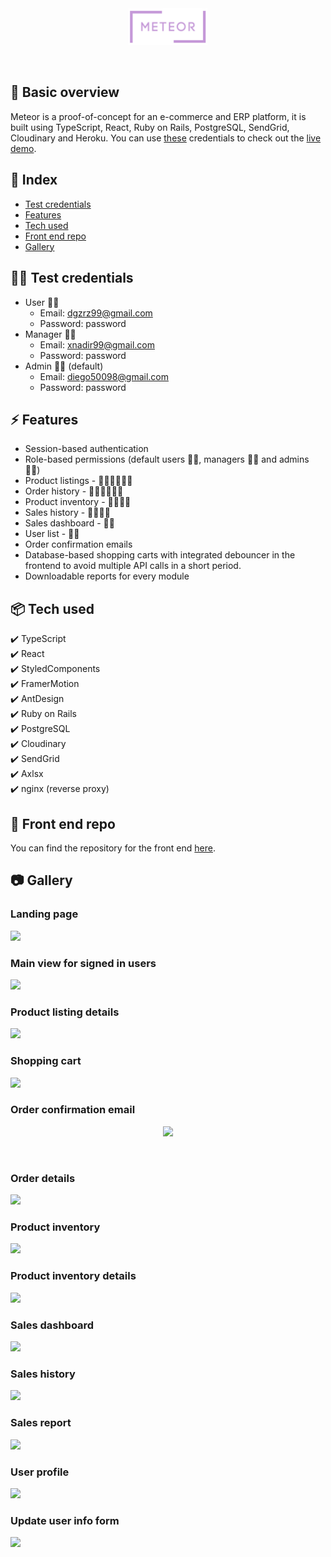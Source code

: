 <br>
<br>
<p align="center"><img width=25% src="https://github.com/rmzNadir/meteor-front/blob/main/src/assets/images/meteor.png"></p>
<br>

## :memo: Basic overview
Meteor is a proof-of-concept for an e-commerce and ERP platform, it is built using TypeScript, React, Ruby on Rails, PostgreSQL, SendGrid, Cloudinary and Heroku. You can use [these](#mage_man-test-credentials) credentials to check out the [live demo](https://meteor-erp-app.herokuapp.com/).

## :ledger: Index

- [Test credentials](#mage_man-test-credentials)
- [Features](#zap-features)
- [Tech used](#package-tech-used)
- [Front end repo](#link-front-end-repo)
- [Gallery](#camera-gallery)

## :mage_man: Test credentials

- User 🙍‍♂️
  - Email: dgzrz99@gmail.com
  - Password: password
- Manager 👨‍💼
  - Email: xnadir99@gmail.com
  - Password: password
- Admin 🧙‍♂️ (default)
  - Email: diego50098@gmail.com
  - Password: password

## :zap: Features

- Session-based authentication
- Role-based permissions (default users 🙍‍♂️, managers 👨‍💼  and admins 🧙‍♂️)
- Product listings - 🙍‍♂️👨‍💼🧙‍♂️
- Order history - 🙍‍♂️👨‍💼🧙‍♂️
- Product inventory - 👨‍💼🧙‍♂️
- Sales history - 👨‍💼🧙‍♂️
- Sales dashboard - 🧙‍♂️
- User list - 🧙‍♂️
- Order confirmation emails
- Database-based shopping carts with integrated debouncer in the frontend to avoid multiple API calls in a short period.
- Downloadable reports for every module


##  :package: Tech used
✔️ TypeScript <br>
✔️ React <br>
✔️ StyledComponents <br>
✔️ FramerMotion <br>
✔️ AntDesign <br>
✔️ Ruby on Rails <br>
✔️ PostgreSQL <br>
✔️ Cloudinary <br>
✔️ SendGrid <br>
✔️ Axlsx <br>
✔️ nginx (reverse proxy) <br>

## :link: Front end repo

You can find the repository for the front end [here](https://github.com/rmzNadir/meteor-front).

##  :camera: Gallery

### Landing page
<img src="https://lh3.googleusercontent.com/fife/AAWUweVuW2ypYSyOylZQFya-PGA4KuQDhcWfmP6QKj8S8w2YOCzitZL4CSMmhLrFNh320ZN5E6G-UuwJT0m0dcAgf0HSiR2PWS3UcPrn__w9aARK6nanYrk0LbS5MZ6mG6M-d89hE6yAGLBQ_RIFaje5sfr8QqPR32V0XYhwRGQUNkPsodbglACnuQJpKP-mOIB6WKpE3zk86FU405DKr4wftXS_rZXT59Xe1ju5RV0JgRZ5DvqRMmd7eEtNphvSE4sVgYXchDJ_QX73_z8ovZIriuHVyajVVw8A8wvV6vZ9eo7a4mjT14vp7hPIN4ZgzmsU-WbYitZWkHHEmzOcXj8NPkKml90R4Vg0MMngBImHGK9eBcwwf4q1YI1MP_4lXRmBBK86kJRLAgYZHzva_FLxQ_i5J-Yw3lCwFM5kgbwJKY0kB7kcsJMjLdc5dyQAuNxxrKBHmGBFH9pfdbvqeFJ6s_YfgGG2RAS8m0K_UToGe9HPfXiHkSqpDeZVQ8aRs8pHlbe0-DYuorX678avTNI2xNeaX35JZjPbKhXC0CV95cRL1zUkmyHwdV1GwObVGDab7Ei7xOI9hV1U6ePfBv_rnmmWEB3apTsUHgoLptD6gij3nqPdj-MRN-uTIYuXY-j2cWEIgjZ4hdc_k4oERbjzehMIzQYgsh-OkNTKkzt7rWv3eYQ3v8uMLWNzX0FGe7QKf-vvb6Yl2bOeQWswe8o3ShSijim5fPolJMM=w1776-h1297-ft">
<br>

### Main view for signed in users
<img src="https://lh3.googleusercontent.com/fife/AAWUweVsnqC1yBYX3PxCm0XLitPmCsfyNfV0bAplQswLGX_4aKKfyMrHhDF0rMGb8t2pk3odFkYA22JZBDoxzj6qcJRO-7_P1XuKi6itMLSwr1XaZUuSj_FEmvlguIZaERNl7YhpskVNdTfs8fzASaazjzyEM8iP3pVbOOFJrT7QezI2mmhrMU0DgxZKVQdhWLGzh0SOR8K3D8WWYZkpehzKCOsIXqy4o5lXLmAaDOpVI2-DK9-fYaBTCasdYp5U5-bhdXHCJ6rGGS4aPOfbpR0eaDqH6oAoT8LfZe-_Ue_jQiSCoiNSXV_GUYEkuTJt5oHKmQcDbhMsGQL8rAyl10RLTZ6WbzuB3RDeM-R--2d0IsJb6QLloc5ibq7vp4QwYvYv-T1Jg0100q9yfuWvA-JYU4DPsLu41Uc33n5mq28ni17VpP5CBTno5IpmeJSAY3WivvoEd4363yKrEof6E9SXCIlsWXbnOY7eAYyUmosBIriMvuu4J_OzBOPFcYyiLGpUp_II21fxsiOxTqaoDDaZrifau087i6ioqs837JQqRBMbczE9vX2oBk_KzkS6JkFRPxeynwSRKAwKKSIzXKCxXjPixsjUAc43wPcATsRHLyOuUPTodiTGdnRTTE6Z1EO3vZ3SWG5SGdTc1jTg96k-zpp_7P0Yn5ry0SMLwTFC4PaZNVQxI9TgVQeruPjdEnFcIuRIZSHNgSvMm5sie9o_JUW_ISMGw189CfE=w1776-h1297-ft">
<br>

### Product listing details
<img src="https://lh3.googleusercontent.com/fife/AAWUweWSFEcjMJg6SdxkCNm3tyZlhJRuLEEQJAKVQRTjtoY-m1-J6afsXpSpm9beKqjk0xurz5ds3zGC4I2gMXTAWdvcdvFEdJxGHPr2_kIJwg7xS3_n3PblfKSSyVk92US7-ok_isTZ7FdUE9grlAuAUA4_cJv-6b8gB7RgqAkc17W947JfYiqrTAR6GsAJV0EAJNGdBpUQs7gE9MLnFPszAFExB-d2UGMhaASFYDa7JdE7GO22Yq-04gL6FOBAQhx8NG5y7nLO2sAFqwzpn3HACRz-6xooI1OCZMYeI1DR7CX-jLuLRu5FV7KRPkalnyoJql74S_rTAGGPKkmI4yEBzusjjMa9SjS08j4jpSbL3F-MxSV-8VQrU4BQSthx1tYg6KBeONVIznkWeAHLlEdIJ0v1vuVytMnptW04O7Jo5uJAz5GXRAU7jQPRzYrnG4tFSEfYh71Xc7P-wUjdWUf6L58vjaNGU-9gcCNjZvc2VCR3r6FnncdFTVRCUL_5iI0_wEsoLLv1qGCFc1ZbqDrwx8KEWbEppgW5y1P2-3H-dcW2pGCrC-PR60YOwCrOjaWeHLC758uYdnXEN3sLDJJURtEKoR6BKaWpR9e5oabepXf6YBU5Bd9YYS23F4Ye3-KYajI_kIVxEfx46f3uLwLzwlmPU7FKREUAVi6ZNIJVlCMKxZs-P2nZPuyglG89Cfs_jd6XNOswJOpFgmGsO4LWB_ROrOrerjcJRh0=w1776-h1297-ft">
<br>

### Shopping cart
<img src="https://lh3.googleusercontent.com/fife/AAWUweUjAr-H_2DnJec2_Ho7C6QF30knocsSqVmAOQDV6T1hc5wyYgOMT9yUxbnwY3XPmWWS_jG1oQrSoL3C0gTqtvozMRAqffpmZwncuyF3olREzudR4Do_3dNLEmRXu4rSLLMFCclr193MVEMAF3MvKV967h4_MYchMpcGMV8YnRVh9gHtDqYTwCiiT5S_XeoaOfdQGZ6bTMn3wus_sRunNxe0LdmxLkcpkRda4wjeOHXQI-Q7WR5gmbV769yVO_QseKd85AYAy5iIDmgjDMGMxuxBEV91s-nJXzeUBtM8RmznL1FtCSPr_B8qA6wZudNg_VaDy7dskebb5UbPP0acWCc8rrpP-8DlFcQMGN5nCRjLEa8d5YRCktC0FYNq9dtCiTlcmJ0i7UdN195-AcSdSmw9WXuFQxiPrmRFEC-shsZJUB9a0vXcZPmGKMgMGxr8vPfcJ11DkEzau9gf7p633rmClX3-T32lTBc05IdGMIff8uhcZFD5o-AB_Wyqu8gnfGsp3q3ESJVmfpFaqSTAwH0t2fGHZl5w9PkawbvAynadDqJcnfcU-0zo6oIVB2u7eLcLkvSJikK73r2Vmq764aMjZWoEkrhvlBgb8QbVae1dEORSCRFSLt14kjf_wuV_tFuHNgbvXaTWR7MWkOSM6XQv3_ebBj0oLhNhfMy7PSgLqC5jfkgeSV0wshEH9jKlIEVMq5yvQjBTz4WLOTz5r-J7C1bafY2RQpY=w1776-h1297-ft">
<br>

### Order confirmation email
<p align="center">
<img src="https://lh3.googleusercontent.com/fife/AAWUweVdHBaI3RnCqeaEybMXJyw5W_5RmW55PyvsjUOchcLkzSAofJ_U0OQjDjMuhj_7szuJE1AxedGUJZI90xq0EzFfZvuqSpJxrmGnNjLeiKdl0Z7o1ObX2eXqhkBbNi3xT_LxUn0ureryTAgeBPcAXLz3R94oYBmyBG9L03DfeAIyOtgkJ-uFMQ1oUc5GdfaT9Uyel5jlpSQJHuOWsgTfgDPtFrckbmoGumrCPaXJlvGlmAbbBc__7OoqJ5nyTPMfGtAKl7BlwfYloCs0LiH9KhWmOyzVQSvynw6nJfw7PPlQhX3R8xZ4CeUgHJl4hutxCbT-lQXh1UqPnrCzMu78TDLUfk3deZOkDHiaDvHbkDbK5mB9lqZu9U_q-1QThgknyepqBVwz0KCXWGr2Mxw-iR4cYdGVNIFQPBlhzgVwSghGCK1d9zCaZrDa6Mls56yNwV0j1y9A1Levyyp4-6vG3a4CDWJ4vWNd6cPnlSmiHrgAN0Ex-HcOElrwMazbEuRPGQ7zBCVCP1MTxY_MvGK3a6MsaV_T4TAcJgIWjQlbP6SBfWVO19tx0-fUrcxps9BJFyAMJBCefW0qYyvybTWXW4UhYz8Q-rKY0RZwDW_jfINVFG70flsvF_2VkYuymtHnUSyCfSbwSvEMZYshJdm2h7v922161tHBaQHZiu99HP1EZHda7D4EbA5EPG-MfEeNEeRxZSDFD8jQpz-w66YatYf6HlHenIaMcps=w1776-h1297-ft">
</p>
<br>

### Order details
<img src="https://lh3.googleusercontent.com/fife/AAWUweUupERv8Y8Y7NGImoJcs5AU2pmjVtVo87gRLbH9wt-GTT7BX06KZp23fqc04l-NO3SvGaIZyorQFyQtmDQfou0SXuPHDj4eIAytVicOHQV5uk_ek5C3yDn7DyJhKbpTswtHJhOH8C2f4pg_sO_fm7onYSVcyjRBnznbrp8zitXPpbhFeBZjPbfPHc21DiPbp7ImAs3qFgNjUsvFmJjZBPRXD2nFi0NQOWCzVzk3E9GV0OnfaxOHQ0rkIRyrSgiHAzUIqL5lN9aKliMw4qMEZhcNOJM7nVnoHlVrwcqjPbLkfcg1Cc9bkZfcEh1Gtg8_64CVua-oQ7jebG6HUZo9Nd7ErJAGDO68V-xqUvUIlV7Lar15Dwa1m5m0EzWrCeetmjITbOIhEmN9qmsfVPl2UNCyPKQPPti0dTy35beQ8hzxs-TvkjZ3_8XyKEtkU4y7wSSoi37fi_oamKhP4wPphTIhg0TVnuDSVibdGHqDjgTpLneC6WjAl7SU_LF425iHRtEA9gjXYJIWkbmRuQrVB962x5BhjvUjinVZ7L5JxmSrkHpOpxD1gE18LxzV9J1jacrjBonENwEXIf3j3EzI4eLIL69Djys2D8dshaHo7lYOLzpkomWxLGMBJQ9bQyre48-XQgaOx5pU8arEVoxr_2IE1KJI7XPHgFYOdYsPgp5GPz7J5Ys7jpENUpCoARnxRZkE38SMFO0VnPWEiRRE1_oSSqiVESmRoHA=w1776-h1297-ft">
<br>

### Product inventory
<img src="https://lh3.googleusercontent.com/fife/AAWUweWn8sp64mq7f-G9-AYhTgp7ZPTkxd52IhBzc1n5DAsPb-5l8JWwQgYSmXyf5PtHxJOtyW6d_asZSdE39CerQCV9P8LwPAKxPA_zsBUTdecVtI_ahTANodLdd1fnLV5IHjeLLziq0cc0sqgbRIoxo0qb2qAgEAnqKSQAueZggkhGUUyfF_TEwsRIOYeGfq-13o5eKzJBN_h3Im9IRknScEYMh_555rulZvyY-RT26hB5YBdDt3iXZs9cDcOetPYrb4abcT4vyPSnu2uhu5hdniL4FKdOEWJxq1LeT2SZ-g7IZzvBgin_kcHWejHAffaseqfx__4IRENXu7lfwtcGuno3aC82BhJvICyej46rCAu0LmK7Hryv0DW7KpUr_kJ4d4V6avY_4LCj7cko3ED2oaHVZYqF2Z0UVvYQ-JSyy-pgo2pMyIzVsoyVp1wXAMS-mSAVWMqEHhXDF-wmZx8j11Mn2ER8JNRUlVu1V1hcUvfPKnDKL7vVXN5n3cqIjvNlxN5Zbm8Ti7r_-4xcULNiufqN7ZIMeUPuSWmqyiNcHdzwkt42d9kCQjbFwRydQT4Jk3uE6Fq7aFng4ALy5qsJpkSyzOYWMCWH5ry9yS4ZuYoJ4i62Ll3DOwwinVQeMeDqxHuLrIeWx0Onl7h2N0iTcWUzEr4k90AwHAJjU52Z31FHOZFPAkSi_vNfCJgNH4quA56Qo59WZ-sfQMtBYS34OGXFJjRiMLdFaAg=w1776-h1297-ft">
<br>

### Product inventory details
<img src="https://lh3.googleusercontent.com/fife/AAWUweWykfjlvFADWqdYpJj1oClHpw_AwLqfkml3_OymSDxvfQZqrTQunxB4Lk_t-0dqZIm-OfesJVo6WQ_Vkdh9QlEN-9Ds_xrJABlQThMFoaJOLoDKWqq9MRyP-xoFg0x6DmamV1apGs9hx3bYpnEOo8_HzMjtzOM05ZP-Cq7AtHtOnxTly8IOHtqlNSArfyeLBadlBCncvlDW0JXT9MsZm-sX5sVjufMCzTDyoiroB2RUU9RDHitOO6uRwFUC5xuGxUn_J6sKPUsYbAvj6Q-vvvORPMAkBedsIB4CXcf5tfzKE-J9o2QkQIHvDZY5M9xad-2QlQ4YPiOKo-zYgGx_BVYR0EGe9rIRndBaRcFIYHwITFPK7bzoixDDLocQkK5wXUZd_Ri5dS5gaOecVspnauxHPJUdnl_uSm88f01BY5y61dPC0kf6G5Hh7cX0vrIUPoYhCOR2QfSoHdx23ckimhMqE3SlYRSXZWkl2n1Ry9oqLGS6Vx3OhXVTzmDLXGIm_pEixuMf2QN_SQhpvIrITgrVkQMrzFPpIw_cLgHdsIV_iepSrwwT_Mfye44DGqfnMGS09eK1rvfuN5tQ_WwtBJwRo6tVEa5bMG13f7crO2X_3sgY-9UMMKqKbwq6sM73_5i7s2qrSo-gXJH-Uu-EkPwN9MESDsNcoRy67FO6gKs-hZdrJiuCgaUn5nRGox_aFrOkf2ZrjZAjIfAuMnuStV5wfZwp2ygsGu8=w1776-h1297-ft">
<br>

### Sales dashboard
<img src="https://lh3.googleusercontent.com/fife/AAWUweXGHGNXB6nE_lYomTXgazvD-00d_FJijD0mMD1IYasV7aMBOTWJaWBE6U94IoM46J-9UGEXpqLaTH0uDM6T4y3ofLWGBXjdQu8ujjt-HX9TbyOfRJOGP8ZW_XcIO-e7p4o3dk-i4LxHVRVQBNhFj0C-ScbRkg2-UD2UvKTtKbdXdZnoZjCw4iB_hwtOkTMUBS77jbMA2xzBVo2yCRUye9V1BW8RIs_3nAKIbclCVYwD9prwhG_iWwH5JGA83FDcvx5igvq0j7ZxZTB9wT2Pz1np3RtPaUkQT7Zq2F7ar83ps5Cbr-1-E5DZ65OZOLAULT-Y-qEhvYPj4EHuN6W4hG6rPsxQ2EDSSsc2LUMpAQ1b9mJrs5L_bt8zWRadyV5krwv6Z7zU-xJ1-TNQzpT15HdqZcMaDJiVpnWxQQKM1J-dsqgrWHYd9jsdvt7N50sD1WYtGDfsYWKdY6uqmHQGLYuIfUFMgWAHLxopoRk6H1Js6pPKgwHTlCli1ySQSK5bR5N2jPRJq6HHk4ZZ3x7HsxJ4LQVZ2vP31G3EMYd1KocmaLREeAYGg1_ABP-CQM8hgxz2zWDj6cJp46JTJt4MNQT5OGKwuVOWnbQyHZ4Q9bjGU-sXfpFbPyy0szZAIFlzzpO5Ed_8nOmSAZ86z0JO_IZn4Gx2ZV_5RR_w0lsnJyKQMf-YOhJWvPTIvOV5eeuwbMpZJEvaYHBgXGIxuISHqi1OO0EloyNV_0A=w2560-h1297-ft">
<br>

### Sales history
<img src="https://lh3.googleusercontent.com/fife/AAWUweWGaT6M4rmA8am1AK512Z5CqjPqQMxv5tYfGekA8euS6tG6vD-zCeB0JueKMFWkiCbFC7O_56y-mu99PKSgqbVOwSuTtYQ7dZsrB50ezhaxZSQIqkunV4pRMFTD1tjYnt8dB12AUl8lPeqEJ3mlj1VPBRJl9L3BcRJB8v1pEEisbW-QQlQRnw1PUNR4X9sKxoiqmesFO6mHnkKEl86EOevkJVxkl9GScw2OZWSM0uBHBdJh2uW1L7JcmeetpK3AEnoKf0d3KKw7c4ndYzw6yzIQE4AgwjETdsNgjWxIy9aYdVLR-uY763uT6q3EzXQbUXKuzpwXwBu1tiFFZhAS0DECSNpAqoraSlUED2vX9DFcCpUu2lV63l2ll4c7VZLHA6z4hZ2e1NYKkPz_Q6D877V_ENhy5i2VpHO5Eh7qt3sVzanHZkGWYIZNPQJvHXub37aTp8NaN5WyNcoVY5kIRspre5CEaMlQSpjQCChyUM7EkE8UUmYqw2WYNtPpCUlvUIcFeaG3Uu1lm220nGaR4Nl448tYmPCCF9WyJFxqpZN7dFPbvrE6b39UHb-nS7jUx8JH8cK5xR_mx2YxG4xTIDj6wDDxT5VewHjVFe4m80kJ-OtxDG0nfQa2Z9byXS0aLERjSwdXUICUmI9Lgzb1CzUnWv0EBA3zobXSHp_jmzPQDCVVD_gaXYUfFZqT3znejfYOIG3DLSx858Z8cwfB0wVaG1SpfWTJJec=w1776-h1297-ft">
<br>

### Sales report
<img src="https://lh3.googleusercontent.com/fife/AAWUweXjwlQ526tCKrCFNTrVF0TO3o8FEo8Uf0J6mUOEWFWJokUSQ8vztNHFBGnOOWdFoCkFEOllDXeLrWm9ziokRo6QWcq4h7ZxgaYBae_1pETCQ1frfBDoQlUjeVWyg5eP7ruv6uZA7M1TTSKpyv9zqLxav8R8duyvscyBbMX0fPj4nwWsUiRD7ITovCHWxnaO5CpQ7Ydo-1KtqONoInyusu0yqup_-wuAkoX9koMUQ8nflvcYhjxHo29RChqDoVUrdoqxsVRsCRTXQQPJcieIv4qB49v98tOZ_q0tfLgmHheMKOEo0Xe_yTsKGMaLTJKtY36WlemRtbfmDZqjbvScaqCsbE66qzTYjg-5CGrdDc3pvRZyE2TXHBLG5rZQRycOXPYOL9HeDypWtNxB0U0Kp3OjeUl5BP7hN0H-3W8izlphOsKUh9XLW6QcJuW2OE6hn3gilRKuaDG_WDH_Ftk5ZxK9Bbc9QV6Lndy5tAAU78BO1uGDgyvHdV7zf3WkwN-fwQ2k-271JM5GUQoZN9ZFRI3-Vl1CZahSotAx7esN2wfypoKkn0_SOOfQFT8OgOyrPVaV-fseO33E1cFpnIZO-Rh904K0rJR1XXZXiz9HZ8OePh8AoPffYvWtZS-rIrVOyNz-rVea09Oun9_iKT7J8XPnu7MwGIpcwc7CkUNiLRJ4cZNGcVK1oIH3E8JxFnxrsqABj3lVWpoSMH18rQONRhq2_Bd3O3NswC4=w1776-h1297-ft">
<br>

### User profile
<img src="https://lh3.googleusercontent.com/fife/AAWUweVrAFv2GRqocAqb86jIWCj9k5eA8e8gkCTGxzgxJ1ru7QiLgMXHwUfREtJVA3qwqaZccD_kaL8Df9ZB9hfEFtgwK2Uoql46T-MUV88Auf3BgR7tXNn1L2l1H0Gc6BevN_OmLtGj8QMMlC5lKY2uB4rXmabdXgjUJh_Yc0ZT0VkzI5sIvXkH0IvRvipusmNWCOh8RCKsLnhPOiil9_I6NDEkNqgYh4V7p5v1wdygFFYrJblDxJd4IR8l5zT91PMn5-YO0GKX5k2ZRtl43YuQdnzI4aU2sKhHGhu8Q2IQZH3l2t-jsLxV5gtwdvVpuEotRpaShUUuA9o6bCTNgIXpEz-89YFrX5_M4NRtWPW0l1VtbiFuQrdvxZN91j6BqPnZeVI-UJwWs_WIVPaAO5cQXHkXS8MuHm_-arGRhMfRnyBfxFEzFYHVx_jDcheMglMS6_47XxImQ77auYaYagYwfCrTBievdq-P-uaOhyFGhJbpzZLr7sN-zIdtg2NlwPXGEPaoDu6GQB3EKdUrBdRaZCYvW1N_G5FtYyZiL826kqdDYVSb52lMH8tFqtwv790IS4b5yfz7VvPdim6fsd9Q00WDPxSCifDzvQEIQiIW3ro_eAlN-3Pd0MEiTuJuEja-zxGR7T8-VnXNKfmNKeH2V2JB7fROog43xxmqwNR6ApqN3qyLFvupPlyjxCRPUVltTVF6MvQc8Ywq7Ifzr0SIRIQ1YbgRXp0NG3U=w1776-h1297-ft">
<br>

### Update user info form
<img src="https://lh3.googleusercontent.com/fife/AAWUweW0Kv6AaD1Rdn-JdglXLzP2kazituvG_EiPKqALcXix-eCOMX4H76qQtJ77kP8_ivXBcm0dV2nQ9FLaw_amO8eqzgljDjUiexiPRgRv0B1NiM4W_37ufiXY2JngP_B5uWGRRAFLfa5ZL2km1moqYZceHRRhDR_4f6uSOlGMD7LN_qn2hIGvdGr7Cok_LZKSEH0SgNZRN-uX2hfxZ_N13d0YC6Y22ybjS5mUX3Rn8joxSW3PWiga1FeF-UjXzqAOP3TZkfujQeeb64bBqwLizaEYAL8-CVyaARyxGr9oJVRU9XYOoR1TIQymzZdSYXpQnHr_XDG4L8xZafG0GvAB31lZ_Fqrzki2BkL4Swmm6y7oIJHPGL-T1C5oKLjAeaol_HYlRkyk7oXFTQfo8mzVzUIRai9xabLh0Lv1ErSkXq5c08KvqWJd0aaa2mFPGBqSQf1hIZvfuHpslcrVqCtqP2iYbaR0lfH_MCmrKRhzFjSuU-a_udNYXoRe8jGlK69urUthxBkbunvte3Pq---k5G5vt3zONGBVngFycgNMJ1VbVWkDP__y9FpFnenBknKExrSGoOcnLpXjbMHaNSMV-DY_vs3HjvaE8irqUXf9WEl0krxy9x1i8qycFvFuIEKYYRTgU796rX8vzmHJrI5DXJc2Z0ByhgqUsiE5-fdkfvXx9VfNzxEnrrnK_P66r8qZ81tEDI8xcHj96ec0V1jjl9Q_aulsfWcKNec=w1776-h1297-ft">

